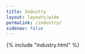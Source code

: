```yaml
---
title: Industry
layout: layouts/wide
permalink: /industry/
sidenav: false
---
```


{% include "industry.html" %}